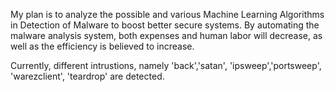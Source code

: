 My plan is to analyze the possible and various Machine Learning Algorithms in Detection of Malware to boost better secure systems. 
By automating the malware analysis system, both expenses and human labor will decrease, as well as the efficiency is believed to increase.

Currently, different intrustions, namely 'back','satan',  'ipsweep','portsweep', 'warezclient', 'teardrop' are detected. 

